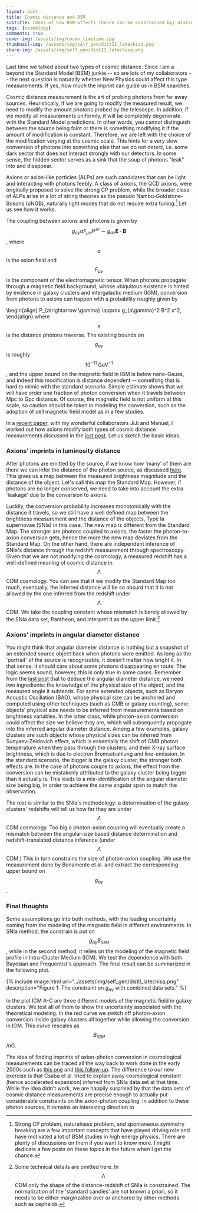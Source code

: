 ```yaml
---
layout: post
title: Cosmic distance and BSM
subtitle: Ideas of how BSM affects (hence can be constrained by) distance measurements
tags: [cosmology]
comments: true
cover-img: /assets/img/cosmo_timeline.jpg
thumbnail-img: /assets/img/self_gen/distII_latechisq.png
share-img: /assets/img/self_gen/distII_latechisq.png
---
```

Last time we talked about two types of cosmic distance. Since I am a beyond the Standard Model (BSM) junkie -- so are lots of my collaborators -- the next question is naturally whether New Physics could affect this type measurements. If yes, how much the imprint can guide us in BSM searches. 

Cosmic distance measurement is the art of probing photons from far away sources. Heuristically, if we are going to modify the measured result, we need to modify the amount photons probed by the telescope. In addition, if we modify all measurements uniformly, it will be completely degenerate with the Standard Model predictions. In other words, you cannot distinguish between the source being faint or there is something modifying it if the amount of modification is constant. Therefore, we are left with the choice of the modification varying at the cosmic scale. This hints for a very slow conversion of photons into something else that we do not detect, i.e. some dark sector that does not interact strongly with our detectors. In some sense, the hidden sector serves as a sink that the soup of photons "leak" into and disappear. 

Axions or axion-like particles (ALPs) are such candidates that can be light and interacting with photons feebly. A class of axions, the QCD axions, were originally proposed to solve the strong CP problem, while the broader class of ALPs arise in a lot of string theories as the pseudo Nambu-Goldstone-Bosons (pNGB), naturally light modes that do not require extra tuning.[^1] Let us see how it works.

The coupling between axions and photons is given by $$g_{a\gamma} a F_{\mu\nu} F^{\mu\nu} \sim g_{a\gamma} \mathbf{E}\cdot \mathbf{B}$$, where $$a$$ is the axion field and $$F_{\mu\nu}$$ is the component of the electromagnetic tensor. When photons propagate through a magnetic field background, whose ubiquitous existence is hinted by evidence in galaxy clusters and intergalactic medium (IGM), conversion from photons to axions can happen with a probability roughly given by

\begin{align}
P_{a\rightarrow \gamma} \approx g_{a\gamma}^2 B^2 x^2,
\end{align}
where $$x$$ is the distance photons traverse. The existing bounds on $$g_{a\gamma}$$ is roughly $$10^{-11}\;\mathrm{GeV}^{-1}$$, and the upper bound on the magnetic field in IGM is below nano-Gauss, and indeed this modification is distance dependent -- something that is hard to mimic with the standard scenario. Simple estimate shows that we will have order one fraction of photon conversion when it travels between Mpc to Gpc distance. Of course, the magnetic field is not uniform at this scale, so caution should be taken in modeling the conversion, such as the adoption of cell magnetic field model as in a few studies.

In a [recent paper](https://arxiv.org/abs/2011.05993), with my wonderful collaborators JiJi and Manuel, I worked out how axions modify both types of cosmic distance measurements discussed in the [last post](https://cosmicdiscord.net/2020-10-15-cosmic_distance/). Let us sketch the basic ideas.

### Axions' imprints in luminosity distance
After photons are emitted by the source, if we know how 'many' of them are there we can infer the distance of the photon source, as discussed [here](https://cosmicdiscord.net/2020-10-15-cosmic_distance/). This gives us a map between the measured brightness magnitude and the distance of the object. Let's call this map the Standard Map. However, if photons are no longer conserved, we need to take into account the extra 'leakage' due to the conversion to axions.

Luckily, the conversion probability increases monotonically with the distance it travels, so we still have a well defined map between the brightness measurement and the distance of the objects, Type Ia supernovae (SNIa) in this case. The new map is different from the Standard Map. The stronger are photons coupled to axions, the faster the photon-to-axion conversion gets, hence the more the new map deviates from the Standard Map. On the other hand, there are independent inference of SNIa's distance through the redshift measurement through spectroscopy. Given that we are not modifying the cosmology, a measured redshift has a well-defined meaning of cosmic distance in $$\Lambda$$CDM cosmology. You can see that if we modify the Standard Map too much, eventually, the inferred distance will be so absurd that it is not allowed by the one inferred from the redshift under $$\Lambda$$CDM. We take the coupling constant whose mismatch is barely allowed by the SNIa data set, Pantheon, and interpret it as the upper limit.[^2] 

### Axions' imprints in angular diameter distance
You might think that angular diameter distance is nothing but a snapshot of an extended source object back when photons were emitted. As long as the 'portrait' of the source is recognizable, it doesn't matter how bright it. In that sense, it should care about some photons disappearing en route. The logic seems sound, however, this is only true in some cases. Remember from the [last post](https://cosmicdiscord.net/2020-10-15-cosmic_distance/) that to deduce the angular diameter distance, we need two ingredients: the knowledge of the physical size of the object, and the measured angle it subtends. For some extended objects, such as Baryon Acoustic Oscillation (BAO), whose physical size can be anchored and computed using other techniques (such as CMB or galaxy counting), some objects' physical size needs to be inferred from measurements based on brightness variables. In the latter class, while photon-axion conversion could affect the size we believe they are, which will subsequently propagate into the inferred angular diameter distance. Among a few examples, galaxy clusters are such objects whose physical sizes can be inferred from Sunyaev-Zeldovich effect, which is essentially the shift of CMB photon temperature when they pass through the clusters, and their X-ray surface brightness, which is due to electron Bremsstrahlung and line-emission. In the standard scenario, the bigger is the galaxy cluster, the stronger both effects are. In the case of photons couple to axions, the effect from the conversion can be mistakenly attributed to the galaxy cluster being bigger than it actually is. This leads to a mis-identification of the angular diameter size being big, in order to achieve the same angular span to match the observation. 

The rest is similar to the SNIa's methodology: a determination of the galaxy clusters' redshifts will tell us how far they are under $$\Lambda$$CDM cosmology. Too big a photon-axion coupling will eventually create a mismatch between the angular-size based distance determination and redshift-translated distance inference (under $$\Lambda$$CDM.) This in turn constrains the size of photon-axion coupling. We use the measurement done by Bonamente et al. and extract the corresponding upper bound on $$g_{a\gamma}$$. 

### Final thoughts
Some assumptions go into both methods, with the leading uncertainty coming from the modeling of the magnetic field in different environments. In SNIa method, the constrain is put on $$g_{a\gamma} B_{IGM}$$, while in the second method, it relies on the modeling of the magnetic field profile in Intra-Cluster Medium (ICM). We test the dependence with both Bayesian and Frequentist's approach. The final result can be summarized in the following plot.

<!-- ![fig](../assets/img/inkscape/gm2_tree.png){: .mx-auto.d-block :} -->
{% include image.html url="../assets/img/self_gen/distII_latechisq.png" description="Figure 1: The constraint on $g_{a\gamma}$ with combined data sets." %}


  In the plot ICM A-C are three different models of the magnetic field in galaxy clusters. We test all of them to show the uncertainty associated with the theoretical modeling. In the red curve we switch off photon-axion conversion inside galaxy clusters all together while allowing the conversion in IGM. This curve rescales as $$B_{IGM}$$/nG.

The idea of finding imprints of axion-photon conversion in cosmological measurements can be traced all the way back to work done in the early 2000s such as [this one](http://arxiv.org/abs/hep-ph/0111311) and [this follow-up](http://arxiv.org/abs/hep-ph/0204216). The difference to our new exercise is that Csaba et al. tried to explain away cosmological constant (hence accelerated expansion) inferred from SNIa data set at that time. While the idea didn't work, we are happily surprised by that the data sets of cosmic distance measurements are precise enough to actually put considerable constraints on the axion-photon coupling. In addition to these photon sources, it remains an interesting direction to 
  
  

[^1]: Strong CP problem, naturalness problem, and spontaneous symmetry breaking are a few important concepts that have played driving role and have motivated a lot of BSM studies in high energy physics. There are plenty of discussions on them if you want to know more. I might dedicate a few posts on these topics in the future when I get the chance. 

[^2]: Some technical details are omitted here. In $$\Lambda $$CDM only the shape of the distance-redshift of SNIa is constrained. The normalization of the 'standard candles' are not known a priori, so it needs to be either marginzalied over or anchored by other methods such as cepheids. 